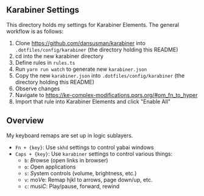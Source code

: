 ## Karabiner Settings

This directory holds my settings for Karabiner Elements. The general workflow is as follows:

1. Clone https://github.com/dansusman/karabiner into `.dotfiles/config/karabiner` (the directory holding this README)
2. cd into the new karabiner directory 
3. Define rules in `rules.ts`
4. Run `yarn run watch` to generate new `karabiner.json`
5. Copy the new `karabiner.json` into `.dotfiles/config/karabiner` (the directory holding this README)
6. Observe changes
7. Navigate to https://ke-complex-modifications.pqrs.org/#om_fn_to_hyper
8. Import that rule into Karabiner Elements and click "Enable All"


## Overview

My keyboard remaps are set up in logic sublayers.

- `Fn + {key}`: Use `skhd` settings to control yabai windows
- `Caps + {key}`: Use `karabiner` settings to control various things:
    - `b`: *B*rowse (open links in browser)
    - `o`: *O*pen applications
    - `s`: *S*ystem controls (volume, brightness, etc.)
    - `v`: mo*V*e: Remap hjkl to arrows, page down/up, etc.
    - `c`: musi*C*: Play/pause, forward, rewind

